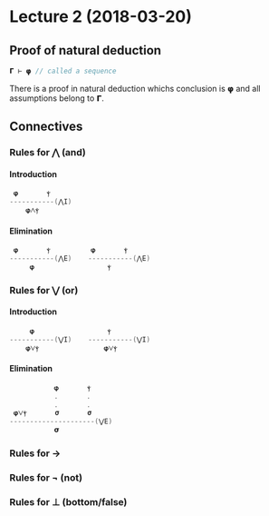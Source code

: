 # Lecture 2 (2018-03-20)

## Proof of natural deduction

```java
𝝘 ⊢ 𝞅 // called a sequence
```

There is a proof in natural deduction whichs conclusion is 𝞅 and all assumptions belong to 𝝘.

## Connectives

### Rules for ⋀ (and)

#### Introduction
```java
 𝞅       ⲯ
-----------(⋀I)
    𝞅⋀ⲯ
```

#### Elimination
```java
 𝞅       ⲯ          𝞅       ⲯ
-----------(⋀E)    -----------(⋀E)
     𝞅                  ⲯ
```

### Rules for ⋁ (or)

#### Introduction
```java
     𝞅                  ⲯ
-----------(⋁I)    -----------(⋁I)
    𝞅⋁ⲯ                𝞅⋁ⲯ
```

#### Elimination
```java
           𝞅       ⲯ
           .       .
           .       .
 𝞅⋁ⲯ       𝞂       𝞂
---------------------(⋁E)
           𝞂
```

### Rules for →
### Rules for ¬ (not)
### Rules for ⊥ (bottom/false)
